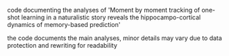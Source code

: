 code documenting the analyses of 'Moment by moment tracking of one-shot learning in a naturalistic story reveals the hippocampo-cortical dynamics of memory-based prediction'

the code documents the main analyses, minor details may vary due to data protection and rewriting for readability